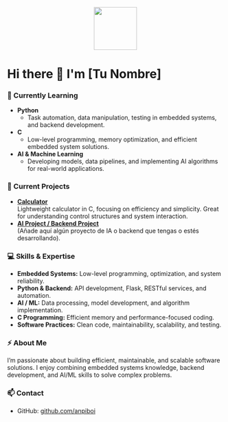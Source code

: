 <div id="header" align="center">
  <img src="https://media.giphy.com/media/M9gbBd9nbDrOTu1Mqx/giphy.gif" width="100"/>
</div>

# Hi there 👋 I'm [Tu Nombre]

### 🌱 Currently Learning
- **Python**  
  - Task automation, data manipulation, testing in embedded systems, and backend development.
- **C**  
  - Low-level programming, memory optimization, and efficient embedded system solutions.
- **AI & Machine Learning**  
  - Developing models, data pipelines, and implementing AI algorithms for real-world applications.

### 🔭 Current Projects
- [**Calculator**](https://github.com/anpiboi/Calculator)  
  Lightweight calculator in C, focusing on efficiency and simplicity. Great for understanding control structures and system interaction.
- [**AI Project / Backend Project**](#)  
  (Añade aquí algún proyecto de IA o backend que tengas o estés desarrollando).

### 💻 Skills & Expertise
- **Embedded Systems:** Low-level programming, optimization, and system reliability.  
- **Python & Backend:** API development, Flask, RESTful services, and automation.  
- **AI / ML:** Data processing, model development, and algorithm implementation.  
- **C Programming:** Efficient memory and performance-focused coding.  
- **Software Practices:** Clean code, maintainability, scalability, and testing.

### ⚡ About Me
I’m passionate about building efficient, maintainable, and scalable software solutions. I enjoy combining embedded systems knowledge, backend development, and AI/ML skills to solve complex problems.

### 📫 Contact
- GitHub: [github.com/anpiboi](https://github.com/anpiboi)  

